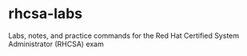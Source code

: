 # rhcsa-labs
Labs, notes, and practice commands for the Red Hat Certified System Administrator (RHCSA) exam
